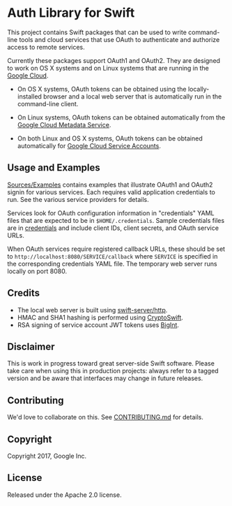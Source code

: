 # Auth Library for Swift

This project contains Swift packages that can be used to write command-line
tools and cloud services that use OAuth to authenticate and authorize access
to remote services.

Currently these packages support OAuth1 and OAuth2.
They are designed to work on OS X systems and on Linux systems that are
running in the [Google Cloud](https://cloud.google.com).

* On OS X systems, OAuth tokens can be obtained using the locally-installed
browser and a local web server that is automatically run in the
command-line client. 

* On Linux systems, OAuth tokens can be obtained automatically from the
[Google Cloud Metadata Service](https://cloud.google.com/compute/docs/storing-retrieving-metadata).

* On both Linux and OS X systems, OAuth tokens can be obtained automatically for
[Google Cloud Service Accounts](https://cloud.google.com/iam/docs/understanding-service-accounts).

## Usage and Examples

[Sources/Examples](Sources/Examples) 
contains examples that illustrate OAuth1 and OAuth2 signin for
various services. Each requires valid application credentials to run.
See the various service providers for details.

Services look for OAuth configuration information in "credentials" YAML files
that are expected to be in `$HOME/.credentials`. Sample credentials
files are in [credentials](credentials)
and include client IDs, client secrets, and OAuth service URLs.

When OAuth services require registered callback URLs, these should be
set to `http://localhost:8080/SERVICE/callback` where `SERVICE` is 
specified in the corresponding credentials YAML file. The temporary 
web server runs locally on port 8080.

## Credits

- The local web server is built using [swift-server/http](https://github.com/swift-server/http).
- HMAC and SHA1 hashing is performed using [CryptoSwift](https://github.com/krzyzanowskim/CryptoSwift).
- RSA signing of service account JWT tokens uses [BigInt](https://github.com/attaswift/BigInt).

## Disclaimer

This is work in progress toward great server-side Swift software. Please take care
when using this in production projects: always refer to a tagged version and 
be aware that interfaces may change in future releases.

## Contributing

We'd love to collaborate on this. See [CONTRIBUTING.md](CONTRIBUTING.md) for details.

## Copyright

Copyright 2017, Google Inc.

## License

Released under the Apache 2.0 license.
